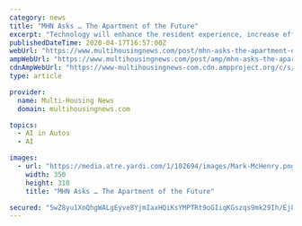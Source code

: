```yaml
---
category: news
title: "MHN Asks … The Apartment of the Future"
excerpt: "Technology will enhance the resident experience, increase efficiency in operations and improve design and decision-making using artificial intelligence ... such as driverless vehicles and air ..."
publishedDateTime: 2020-04-17T16:57:00Z
webUrl: "https://www.multihousingnews.com/post/mhn-asks-the-apartment-of-the-future/"
ampWebUrl: "https://www.multihousingnews.com/post/amp/mhn-asks-the-apartment-of-the-future/"
cdnAmpWebUrl: "https://www-multihousingnews-com.cdn.ampproject.org/c/s/www.multihousingnews.com/post/amp/mhn-asks-the-apartment-of-the-future/"
type: article

provider:
  name: Multi-Housing News
  domain: multihousingnews.com

topics:
  - AI in Autos
  - AI

images:
  - url: "https://media.atre.yardi.com/1/102694/images/Mark-McHenry.png?w=350&h=310"
    width: 350
    height: 310
    title: "MHN Asks … The Apartment of the Future"

secured: "5wZ8yu1XnQhgWALgEyve8YjmIaxHQiKsYMPTRt9oGIiqKGszqs9mk29Ih/Ej8R6Hxl++tMMyRY8zvRA7Vg/oSBrT0FzoytfwG7b/IT5HzNcSwDHBqTziXm89dLmSMeWvE2nz9dnzcvfXL/zxQ7P2y/CZRsvvginTs7TQO/TyeUgkpVQU92jw26jeoO89M4UEsFNR7j4osycbzWyQAQxB74BDn4PzACizbrTN8Lprlnwc3PjdJtXAJ3R/d92vVJaVD712dEgbAsqXq1EJ82eLVJuZu3zqe6YiWim0tlynpidGww/rnZo3/E27kiDB6yAP;dsGG7L//oJfG1nnXVolwYg=="
---
```



